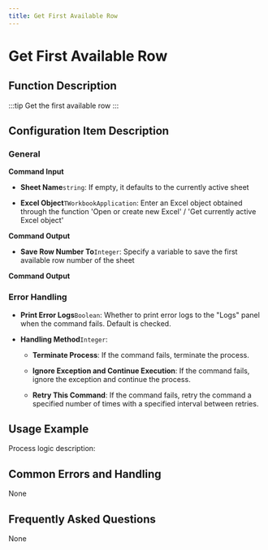 ```yaml
---
title: Get First Available Row
---
```


# Get First Available Row

## Function Description

:::tip 
Get the first available row
:::

## Configuration Item Description

### General

**Command Input**

- **Sheet Name**`string`: If empty, it defaults to the currently active sheet

- **Excel Object**`TWorkbookApplication`: Enter an Excel object obtained through the function 'Open or create new Excel' / 'Get currently active Excel object'


**Command Output**

- **Save Row Number To**`Integer`: Specify a variable to save the first available row number of the sheet


**Command Output**

### Error Handling

- **Print Error Logs**`Boolean`: Whether to print error logs to the "Logs" panel when the command fails. Default is checked. 

- **Handling Method**`Integer`:

    - **Terminate Process**: If the command fails, terminate the process.

    - **Ignore Exception and Continue Execution**: If the command fails, ignore the exception and continue the process.

    - **Retry This Command**: If the command fails, retry the command a specified number of times with a specified interval between retries.

## Usage Example

Process logic description:

## Common Errors and Handling

None

## Frequently Asked Questions

None

